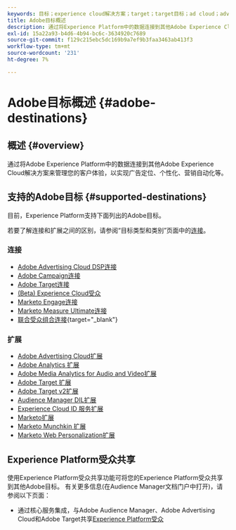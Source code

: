 ```yaml
---
keywords: 目标；experience cloud解决方案；target；target目标；ad cloud；advertising cloud；audience manager；adobe target目标；target；audience manager目标；
title: Adobe目标概述
description: 通过将Experience Platform中的数据连接到其他Adobe Experience Cloud解决方案来管理您的客户体验，以实现广告定位、个性化、营销自动化等
exl-id: 15a22a93-b4d6-4b94-bc6c-3634920c7689
source-git-commit: f129c215ebc5dc169b9a7ef9b3faa3463ab413f3
workflow-type: tm+mt
source-wordcount: '231'
ht-degree: 7%

---
```


# Adobe目标概述 {#adobe-destinations}

## 概述 {#overview}

通过将Adobe Experience Platform中的数据连接到其他Adobe Experience Cloud解决方案来管理您的客户体验，以实现广告定位、个性化、营销自动化等。

## 支持的Adobe目标 {#supported-destinations}

目前，Experience Platform支持下面列出的Adobe目标。

若要了解连接和扩展之间的区别，请参阅“目标类型和类别”页面中的[连接](../../destination-types.md#connections)。

### 连接

* [Adobe Advertising Cloud DSP连接](/help/destinations/catalog/advertising/adobe-advertising-cloud-connection.md)
* [Adobe Campaign连接](../email-marketing/adobe-campaign.md)
* [Adobe Target连接](/help/destinations/catalog/personalization/adobe-target-connection.md)
* [(Beta) Experience Cloud受众](/help/destinations/catalog/adobe/experience-cloud-audiences.md)
* [Marketo Engage连接](/help/destinations/catalog/adobe/marketo-engage.md)
* [Marketo Measure Ultimate连接](/help/destinations/catalog/adobe/marketo-measure-ultimate.md)
* [联合受众组合连接](https://www.adobe.com/go/destinations-federated-audience-composition){target="_blank"}

### 扩展

* [Adobe Advertising Cloud扩展](../advertising/adobe-advertising-cloud.md)
* [Adobe Analytics 扩展](../analytics/adobe-analytics.md)
* [Adobe Media Analytics for Audio and Video扩展](../analytics/adobe-video-analytics.md)
* [Adobe Target 扩展](../personalization/adobe-target.md)
* [Adobe Target v2扩展](../personalization/adobe-target-v2.md)
* [Audience Manager DIL扩展](../data-management/aam-dil-extension.md)
* [Experience Cloud ID 服务扩展](../personalization/adobe-ecid.md)
* [Marketo扩展](../email/marketo.md)
* [Marketo Munchkin 扩展](../email/marketo-munchkin.md)
* [Marketo Web Personalization扩展](../personalization/marketo-web-personalization.md)

## Experience Platform受众共享

使用Experience Platform受众共享功能可将您的Experience Platform受众共享到其他Adobe目标。 有关更多信息(在Audience Manager文档门户中打开)，请参阅以下页面：

* 通过核心服务集成，与Adobe Audience Manager、Adobe Advertising Cloud和Adobe Target共享[Experience Platform受众](https://experienceleague.adobe.com/docs/audience-manager/user-guide/implementation-integration-guides/integration-experience-platform/aam-aep-audience-sharing.html)
